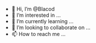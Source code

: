 - 👋 Hi, I’m @BIacod
- 👀 I’m interested in ...
- 🌱 I’m currently learning ...
- 💞️ I’m looking to collaborate on ...
- 📫 How to reach me ...

<!---
BIacod/BIacod is a ✨ special ✨ repository because its `README.md` (this file) appears on your GitHub profile.
You can click the Preview link to take a look at your changes.
--->
